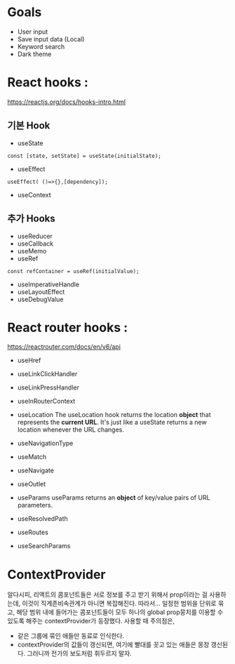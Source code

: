 # Goals
* User input
* Save input data (Local)
* Keyword search
* Dark theme

# React hooks : 
<https://reactjs.org/docs/hooks-intro.html>
## 기본 Hook
* useState 
```
const [state, setState] = useState(initialState);
```
* useEffect 
```
useEffect( ()=>{},[dependency]);
```
* useContext

## 추가 Hooks
* useReducer
* useCallback
* useMemo
* useRef 
```
const refContainer = useRef(initialValue);
```
* useImperativeHandle
* useLayoutEffect
* useDebugValue

# React router hooks : 
<https://reactrouter.com/docs/en/v6/api>
* useHref
* useLinkClickHandler
* useLinkPressHandler
* useInRouterContext
* useLocation
The useLocation hook returns the location __object__ that represents the __current URL__. It's just like a useState returns a new location whenever the URL changes. 

* useNavigationType
* useMatch
* useNavigate
* useOutlet
* useParams
useParams returns an __object__ of key/value pairs of URL parameters. 

* useResolvedPath
* useRoutes
* useSearchParams

# ContextProvider
알다시피, 리액트의 콤포넌트들은 서로 정보를 주고 받기 위해서 prop이라는 걸 사용하는데, 이것이 직계존비속관계가 아니면 복잡해진다. 따라서... 일정한 범위을 단위로 묶고, 해당 범위 내에 들어가는 콤포넌트들이 모두 하나의 global prop뭉치를 이용할 수 있도록 해주는 contextProvider가 등장했다. 사용할 때 주의점은,
* 같은 그룹에 묶인 애들만 동료로 인식한다. 
* contextProvider의 값들이 갱신되면, 여기에 빨대를 꼿고 있는 애들은 몽창 갱신된다. 그러니까 전가의 보도처럼 휘두르지 말자.